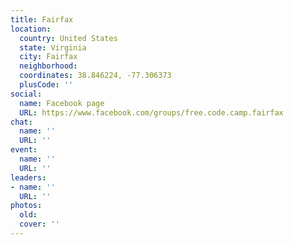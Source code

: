 ```yaml
---
title: Fairfax
location:
  country: United States
  state: Virginia
  city: Fairfax
  neighborhood: 
  coordinates: 38.846224, -77.306373
  plusCode: ''
social:
  name: Facebook page
  URL: https://www.facebook.com/groups/free.code.camp.fairfax
chat:
  name: ''
  URL: ''
event:
  name: ''
  URL: ''
leaders:
- name: ''
  URL: ''
photos:
  old: 
  cover: ''
---
```

